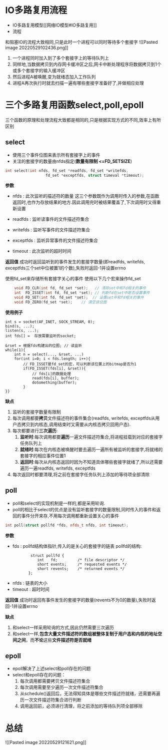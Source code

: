 # IO多路复用流程
- IO多路复用模型[[网络IO模型#IO多路复用]]
- 流程

和阻塞IO的流程大致相同,只是此时一个进程可以同时等待多个套接字
![[Pasted image 20220529102436.png]]
1. 一个进程同时加入到了多个套接字上的等待队列上
2. 同样地,当数据拷贝到内存网卡缓冲区之后,网卡中断处理程序将数据拷贝到1个或多个套接字的输入缓冲区
3. 然后进程A被唤醒,变为就绪态加入工作队列
4. 进程A再次执行时就去扫描一遍有哪些套接字准备好了,并做相应处理

# 三个多路复用函数select,poll,epoll
三个函数的原理和处理流程大致都是相同的,只是根据实现方式的不同,效率上有所区别

## select
- 使用三个事件位图来表示所有套接字上的事件
- 关注的套接字的数量由nfds指定(**数量有限制 <=FD_SETSIZE**)
```c++
int select(int nfds, fd_set *readfds, fd_set *writefds,
                  fd_set *exceptfds, struct timeval *timeout);
```
**参数**
- nfds : 此次监听的描述符的数量
这三个参数既作为调用时传入的参数,在函数返回时,也作为存放结果的地方.因此调用完时被结果覆盖了,下次调用时又得重新设置
- readfds : 监听读事件的文件描述符集合
- writefds : 监听写事件的文件描述符集合
- exceptfds : 监听异常事件的文件描述符集合

- timeout : 此次监听的超时时间

**返回值**
成功时返回监听到的事件发生的套接字数量(即readfds, writefds, exceptfds三个set中位被置1的个数),失败时返回-1并设置errno

使用fd_set来存储所有套接字关心的事件
使用以下几个宏来操作fd_set
```c++
	void FD_CLR(int fd, fd_set *set);   // 清除set中和fd相关的事件
    int  FD_ISSET(int fd, fd_set *set); // 判断fd在set中是否设置事件
    void FD_SET(int fd, fd_set *set);  // 设置set中和fd相关的事件
    void FD_ZERO(fd_set *set);    // 清空该位图
```

**使用例子**
```text
int s = socket(AF_INET, SOCK_STREAM, 0);  
bind(s, ...);
listen(s, ...);
int fds[] =  存放需要监听的socket;

&rset = 根据fds构建出的位图; // 读监听
while(1){
    int n = select(..., &rset, ...)
    for(int i=0; i < fds.length; i++){
		// FD_ISSET是fd_set的宏，可以判断该位置上的bitmap是否为1
        if(FD_ISSET(fds[i], &rset)){
            // fds[i]的数据处理
			read(fds[i], buffer);
			doSomething(buffer);
        }
}}
```

**缺点**
1. 监听的套接字数量有限制
2. 每次调用都要**拷贝**文件描述符的事件集合(readfds, writefds, exceptfds从用户态拷贝到内核态,调用结束时又需要从内核态拷贝回用户态).
3. 每次都要进行**三次遍历**:
	1.  **监听时**:每次调用都要**遍历**一遍文件描述符集合,将进程挂载到对应的套接字任务队列上
	2. **就绪时**:每次在内核态被唤醒时要去遍历一遍所有被监听的套接字,将就绪的套接字的相应事件位置1
	3. **返回时**:每次从内核态返回时因为不知道具体哪些套接字就绪了,所以还需要遍历一遍readfds, writefds, exceptfds
5. 每次返回时都要清理,将之前在套接字任务队列上添加的等待项全部清除

## poll
- poll和select的实现机制是一样的,都是采用轮询.
- poll的相比于select的优点是没有监听套接字的数量限制,同时传入的事件和返回的事件分开来存,不用每次调用都重新设置关心的事件
```c++
int poll(struct pollfd *fds, nfds_t nfds, int timeout);
```
**参数**
- fds : pollfd结构体指针,传入的是关心的套接字的链表
	pollfd的结构:
	```
	        struct pollfd {
               int   fd;         /* file descriptor */
               short events;     /* requested events */
               short revents;    /* returned events */
           };
	```
- nfds : 链表的大小
- timeout : 超时时间

**返回值**
成功时返回有事件发生的套接字的数量(revents不为0的数量),失败时返回-1并设置errno

**缺点**
1. 和select一样采用轮询的方式,因此仍然需要三次遍历
2. 和select一样,**包含大量文件描述符的数组被整体复制于用户态和内核的地址空间之间**，而**不论**这些**文件描述符是否就绪**

## epoll
- epoll解决了上述select和poll存在的问题
- select和epoll存在的问题：
	1. 每次调用都需要拷贝文件描述符集合
	2. 每次调用需要至少遍历一次文件描述符集合
	3. 从schedule()返回后，无法得知具体是哪些文件描述符就绪，还需要再遍历一次文件描述符集合进行判断
	4. 调用返回前，必须进行清理，将之前添加的等待队列项全部移除




# 总结
![[Pasted image 20220529121621.png]]